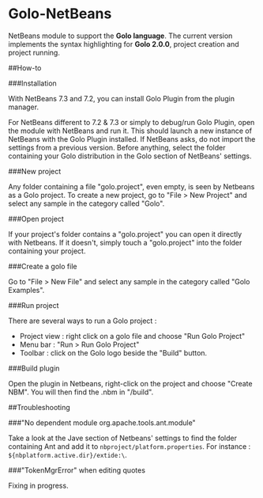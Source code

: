 Golo-NetBeans
=============

NetBeans module to support the **Golo language**. The current version implements the syntax highlighting for **Golo 2.0.0**, project creation and project running.

##How-to

###Installation

With NetBeans 7.3 and 7.2, you can install Golo Plugin from the plugin manager.

For NetBeans different to 7.2 & 7.3 or simply to debug/run Golo Plugin, open the module with NetBeans and run it. 
This should launch a new instance of NetBeans with the Golo Plugin installed. If NetBeans asks, do not import the settings from a previous version.
Before anything, select the folder containing your Golo distribution in the Golo section of NetBeans' settings.

###New project

Any folder containing a file "golo.project", even empty, is seen by Netbeans as a Golo project.
To create a new project, go to "File > New Project" and select any sample in the category called "Golo". 

###Open project

If your project's folder contains a "golo.project" you can open it directly with Netbeans. If it doesn't, simply touch a "golo.project" into the folder containing your project.

###Create a golo file

Go to "File > New File" and select any sample in the category called "Golo Examples".

###Run project

There are several ways to run a Golo project :
* Project view : right click on a golo file and choose "Run Golo Project"
* Menu bar : "Run > Run Golo Project"
* Toolbar : click on the Golo logo beside the "Build" button.

###Build plugin

Open the plugin in Netbeans, right-click on the project and choose "Create NBM". You will then find the .nbm in "/build".


##Troubleshooting

###"No dependent module org.apache.tools.ant.module"

Take a look at the Jave section of Netbeans' settings to find the folder containing Ant and add it to
`nbproject/platform.properties`. For instance : `${nbplatform.active.dir}/extide:\`.

###"TokenMgrError" when editing quotes

Fixing in progress.